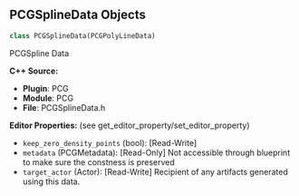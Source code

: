 ## PCGSplineData Objects

```python
class PCGSplineData(PCGPolyLineData)
```

PCGSpline Data

**C++ Source:**

- **Plugin**: PCG
- **Module**: PCG
- **File**: PCGSplineData.h

**Editor Properties:** (see get_editor_property/set_editor_property)

- ``keep_zero_density_points`` (bool):  [Read-Write]
- ``metadata`` (PCGMetadata):  [Read-Only] Not accessible through blueprint to make sure the constness is preserved
- ``target_actor`` (Actor):  [Read-Write] Recipient of any artifacts generated using this data.

<a id="unreal.PCGSplineProjectionData"></a>